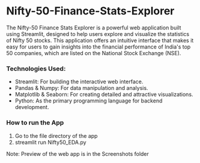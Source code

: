 # Nifty-50-Finance-Stats-Explorer

The Nifty-50 Finance Stats Explorer is a powerful web application built using Streamlit, designed to help users explore and visualize the statistics of Nifty 50 stocks. This application offers an intuitive interface that makes it easy for users to gain insights into the financial performance of India's top 50 companies, which are listed on the National Stock Exchange (NSE).

### Technologies Used:

- Streamlit: For building the interactive web interface.
- Pandas & Numpy: For data manipulation and analysis.
- Matplotlib & Seaborn: For creating detailed and attractive visualizations.
- Python: As the primary programming language for backend development.

### How to run the App
1. Go to the file directory of the app
2. streamlit run Nifty50_EDA.py

Note: Preview of the web app is in the Screenshots folder
